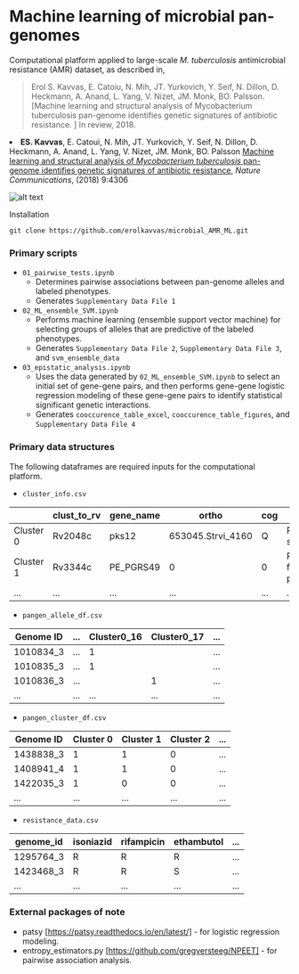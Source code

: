 # Machine learning of microbial pan-genomes
Computational platform applied to large-scale _M. tuberculosis_ antimicrobial resistance (AMR) dataset, as described in,

> Erol S. Kavvas, E. Catoiu, N. Mih,  JT. Yurkovich, Y. Seif, N. Dillon, D. Heckmann, A. Anand, L. Yang, V. Nizet, JM. Monk, BO. Palsson. [Machine learning and structural analysis of Mycobacterium tuberculosis pan-genome identifies genetic signatures of antibiotic resistance. ] In review, 2018.


<li> <b>ES. Kavvas</b>, E. Catoui, N. Mih, JT. Yurkovich, Y. Seif, N. Dillon, D. Heckmann, A. Anand, L. Yang, V. Nizet, JM. Monk, BO. Palsson <a href="https://rdcu.be/9rHj">Machine learning and structural analysis of <i>Mycobacterium tuberculosis</i> pan-genome identifies genetic signatures of antibiotic resistance</a>, <i>Nature Communications</i>, (2018) 9:4306</li> 

![alt text](http://erolkavvas.com/SUPP3_workflow.png "Logo Title Text 1")


Installation
~~~~~~~~~~~~
git clone https://github.com/erolkavvas/microbial_AMR_ML.git
~~~~~~~~~~~~

### Primary scripts 
- `01_pairwise_tests.ipynb`
  - Determines pairwise associations between pan-genome alleles and labeled phenotypes.
  - Generates `Supplementary Data File 1`
- `02_ML_ensemble_SVM.ipynb`
  - Performs machine learning (ensemble support vector machine) for selecting groups of alleles that are predictive of the labeled phenotypes.
  - Generates `Supplementary Data File 2`, `Supplementary Data File 3`, and `svm_ensemble_data`
- `03_epistatic_analysis.ipynb`
  - Uses the data generated by `02_ML_ensemble_SVM.ipynb` to select an initial set of gene-gene pairs, and then performs gene-gene logistic regression modeling of these gene-gene pairs to identify statistical significant genetic interactions.
  - Generates `cooccurence_table_excel`, `cooccurence_table_figures`, and `Supplementary Data File 4`

### Primary data structures

The following dataframes are required inputs for the computational platform.
- `cluster_info.csv`

|               | clust_to_rv | gene_name           | ortho                      | cog | product                                                                                                                                                  | refseq          | count | score  | name_to_rv | pan   |
|---------------|-------------|---------------------|----------------------------|-----|----------------------------------------------------------------------------------------------------------------------------------------------------------|-----------------|-------|--------|------------|-------|
| Cluster 0     | Rv2048c     | pks12               | 653045.Strvi_4160          | Q   | Polyketide synthase                                                                                                                                      | AN47_01827      | 1590  | 7958.6 | 0          | Core  |
| Cluster 1     | Rv3344c     | PE_PGRS49           | 0                          | 0   | PE-PGRS family protein                                                                                                                                   | X171_03503      | 794   | 0.0    | 0          | Acces |
| ...    | ...           | ...            | ...            | ...   | ...                                                                                                                                       | ...      | ...    | ...  | ...         | ... |


- `pangen_allele_df.csv`

| Genome ID | ... | Cluster0_16 | Cluster0_17 | ... |
|-----------|-------------|-------------|-------------|-------------|
| 1010834_3 |      ...       | 1           |             |      ...       |
| 1010835_3 |      ...       | 1           |             |      ...       |
| 1010836_3 |      ...       |             | 1           |      ...       |
| ... |      ...       |      ...       | ...           |      ...       |

- `pangen_cluster_df.csv`

| Genome ID | Cluster 0 | Cluster 1 | Cluster 2 | ... |
|-----------|-----------|-----------|-----------|-----------|
| 1438838_3 | 1         | 1         | 0         | ...         |
| 1408941_4 | 1         | 1         | 0         | ...         |
| 1422035_3 | 1         | 0         | 0         | ...         |
| ... |      ...       |      ...       | ...           |      ...       |

- `resistance_data.csv`

| genome_id | isoniazid | rifampicin | ethambutol | ... |
|-----------|-----------|------------|------------|----------|
| 1295764_3 | R         | R          | R          |    ...      |
| 1423468_3 | R         | R          | S          |    ...      |
| ... | ...         | ...         | ...          |    ...      |

### External packages of note

- patsy [https://patsy.readthedocs.io/en/latest/] - for logistic regression modeling.
- entropy_estimators.py [https://github.com/gregversteeg/NPEET] - for pairwise association analysis.
